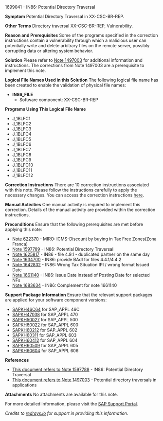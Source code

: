 1699041 - IN86: Potential Directory Traversal

**Symptom**
Potential Directory Traversal in XX-CSC-BR-REP.

**Other Terms**
Directory traversal XX-CSC-BR-REP, Vulnerability.

**Reason and Prerequisites**
Some of the programs specified in the correction instructions contain a vulnerability through which a malicious user can potentially write and delete arbitrary files on the remote server, possibly corrupting data or altering system behavior.

**Solution**
Please refer to [Note 1497003](https://me.sap.com/notes/1497003) for additional information and instructions. The corrections from Note 1497003 are a prerequisite to implement this note.

**Logical File Names Used in this Solution**
The following logical file name has been created to enable the validation of physical file names:
- **IN86_FILE**
  - Software component: XX-CSC-BR-REP

**Programs Using This Logical File Name**
- J_1BLFC1
- J_1BLFC2
- J_1BLFC3
- J_1BLFC4
- J_1BLFC5
- J_1BLFC6
- J_1BLFC7
- J_1BLFC8
- J_1BLFC9
- J_1BLFC10
- J_1BLFC11
- J_1BLFC12

**Correction Instructions**
There are 10 correction instructions associated with this note. Please follow the instructions carefully to apply the necessary changes. You can access the correction instructions [here](https://me.sap.com/corrins/0001699041/1).

**Manual Activities**
One manual activity is required to implement this correction. Details of the manual activity are provided within the correction instructions.

**Preconditions**
Ensure that the following prerequisites are met before applying this note:
- [Note 622370](https://me.sap.com/notes/622370) - MIRO: ICMS-Discount by buying in Tax Free Zones(Zona Franca)
- [Note 1597789](https://me.sap.com/notes/1597789) - IN86: Potential Directory Traversal
- [Note 1625817](https://me.sap.com/notes/1625817) - IN86 - file 4.9.1 - duplicated partner on the same day
- [Note 1634700](https://me.sap.com/notes/1634700) - IN86: provide BAdI for files 4.4.1/4.4.2
- [Note 1642832](https://me.sap.com/notes/1642832) - IN86: Wrong Tax Situation IPI / wrong format Issued Date
- [Note 1661140](https://me.sap.com/notes/1661140) - IN86: Issue Date instead of Posting Date for selected NFs
- [Note 1683634](https://me.sap.com/notes/1683634) - IN86: Complement for note 1661140

**Support Package Information**
Ensure that the relevant support packages are applied for your software component versions:
- [SAPKH46C64](https://me.sap.com/supportpackage/SAPKH46C64) for SAP_APPL 46C
- [SAPKH47038](https://me.sap.com/supportpackage/SAPKH47038) for SAP_APPL 470
- [SAPKH50027](https://me.sap.com/supportpackage/SAPKH50027) for SAP_APPL 500
- [SAPKH60022](https://me.sap.com/supportpackage/SAPKH60022) for SAP_APPL 600
- [SAPKH60212](https://me.sap.com/supportpackage/SAPKH60212) for SAP_APPL 602
- [SAPKH60311](https://me.sap.com/supportpackage/SAPKH60311) for SAP_APPL 603
- [SAPKH60412](https://me.sap.com/supportpackage/SAPKH60412) for SAP_APPL 604
- [SAPKH60509](https://me.sap.com/supportpackage/SAPKH60509) for SAP_APPL 605
- [SAPKH60604](https://me.sap.com/supportpackage/SAPKH60604) for SAP_APPL 606

**References**
- [This document refers to Note 1597789](https://me.sap.com/notes/1597789) - IN86: Potential Directory Traversal
- [This document refers to Note 1497003](https://me.sap.com/notes/1497003) - Potential directory traversals in applications

**Attachments**
No attachments are available for this note.

For more detailed information, please visit the [SAP Support Portal](https://me.sap.com/notes/1699041).

*Credits to [redrays.io](https://redrays.io) for support in providing this information.*